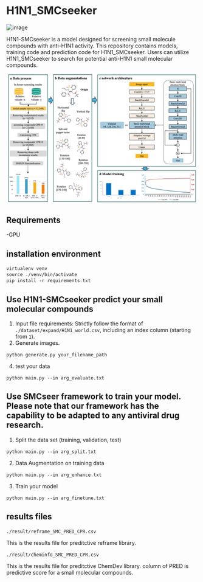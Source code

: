 # H1N1_SMCseeker
![image](https://github.com/user-attachments/assets/ce1f04ce-7384-495d-b464-9e072cc1ecd0)

H1N1-SMCseeker is a model designed for screening small molecule compounds with anti-H1N1 activity. This repository contains models, training code and prediction code for H1N1_SMCseeker. Users can utilize H1N1_SMCseeker to search for potential anti-H1N1 small molecular compounds.

![architecture](./architecture.jpg "architecture")

## Requirements
-GPU
## installation environment
```shell
virtualenv venv
source ./venv/bin/activate
pip install -r requirements.txt
```

## Use H1N1-SMCseeker predict your small molecular compounds
1. Input file requirements:
Strictly follow the format of `./dataset/expand/H1N1_world.csv`, including an index column (starting from `1`).
2. Generate images.
```shell
python generate.py your_filename_path
```
4. test your data
```shell
python main.py --in arg_evaluate.txt
```
## Use SMCseer framework to train your model. Please note that our framework has the capability to be adapted to any antiviral drug research.
1. Split the data set (training, validation, test)
```shell
python main.py --in arg_split.txt
```
2. Data Augmentation on training data
```shell
python main.py --in arg_enhance.txt
```
3. Train your model
```shell
python main.py --in arg_finetune.txt
```

## results files
```
./result/reframe_SMC_PRED_CPR.csv
```
This is the results file for preditctive reframe library.
```
./result/cheminfo_SMC_PRED_CPR.csv
```
This is the results file for preditctive ChemDev library.
column of PRED is predictive score for a small molecular compounds.

